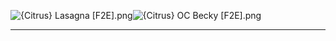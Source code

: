 ![{Citrus} Lasagna [F2E].png](https://raw.githubusercontent.com/Klokinator/FE-Repo/main/Portrait%20Repository/Spriting%20Community%20OC's%20(Grouped%20by%20Artist)/Citrus/%7BCitrus%7D%20Lasagna%20%5BF2E%5D.png "{Citrus} Lasagna [F2E].png")![{Citrus} OC Becky [F2E].png](https://raw.githubusercontent.com/Klokinator/FE-Repo/main/Portrait%20Repository/Spriting%20Community%20OC's%20(Grouped%20by%20Artist)/Citrus/%7BCitrus%7D%20OC%20Becky%20%5BF2E%5D.png "{Citrus} OC Becky [F2E].png")



----

